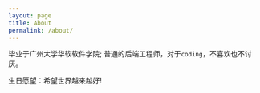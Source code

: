 ```yaml
---
layout: page
title: About
permalink: /about/
---
```


毕业于广州大学华软软件学院; 普通的后端工程师，对于`coding`，不喜欢也不讨厌。  

生日愿望：希望世界越来越好!

